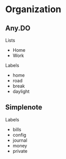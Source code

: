 # Organization

## Any.DO

Lists

- Home
- Work

Labels

- home
- road
- break
- daylight

## Simplenote

Labels

- bills
- config
- journal
- money
- private

